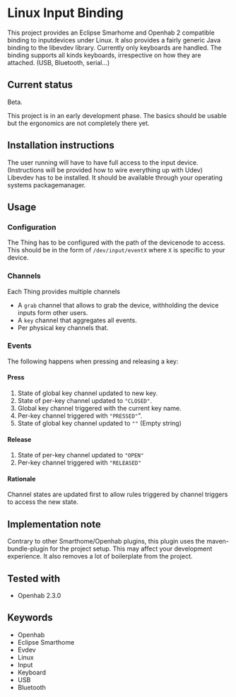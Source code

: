 # Linux Input Binding

This project provides an Eclipse Smarhome and Openhab 2 compatible binding to
inputdevices under Linux.
It also provides a fairly generic Java binding to the libevdev library.
Currently only keyboards are handled.
The binding supports all kinds keyboards, irrespective on how they are
attached. (USB, Bluetooth, serial...)

## Current status

Beta.

This project is in an early development phase.
The basics should be usable but the ergonomics are not completely there yet.

## Installation instructions

The user running will have to have full access to the input device.
(Instructions will be provided how to wire everything up with Udev)
Libevdev has to be installed. It should be available through your
operating systems packagemanager.

## Usage

### Configuration

The Thing has to be configured with the path of the devicenode to access.
This should be in the form of `/dev/input/eventX` where `X` is specific to your device.

### Channels

Each Thing provides multiple channels

* A `grab` channel that allows to grab the device, withholding the device inputs form other users.
* A `key` channel that aggregates all events.
* Per physical key channels that.

### Events

The following happens when pressing and releasing a key:

#### Press

1) State of global key channel updated to new key.
2) State of per-key channel updated to `"CLOSED"`.
3) Global key channel triggered with the current key name.
4) Per-key channel triggered with `"PRESSED"`".
5) State of global key channel updated to `""` (Empty string)

#### Release

1) State of per-key channel updated to `"OPEN"`
2) Per-key channel triggered with `"RELEASED"`

#### Rationale

Channel states are updated first to allow rules triggered by channel triggers to access the new state.

## Implementation note

Contrary to other Smarthome/Openhab plugins, this plugin uses the maven-bundle-plugin for the project setup.
This may affect your development experience.
It also removes a lot of boilerplate from the project.

## Tested with

* Openhab 2.3.0

## Keywords

* Openhab
* Eclipse Smarthome
* Evdev
* Linux
* Input
* Keyboard
* USB
* Bluetooth
